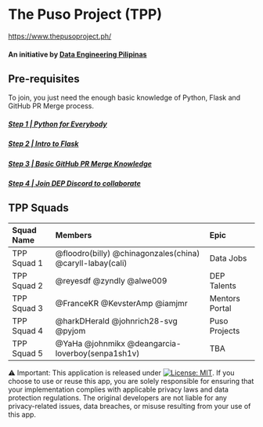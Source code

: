 # The Puso Project (TPP)
https://www.thepusoproject.ph/
#### An initiative by [Data Engineering Pilipinas](https://dataengineering.ph/)

## Pre-requisites
To join, you just need the enough basic knowledge of Python, Flask and GitHub PR Merge process.
##### [Step 1 | Python for Everybody](https://citizendev.code.sydney/)
##### [Step 2 | Intro to Flask](https://www.youtube.com/playlist?list=PLXmMXHVSvS-AjwTOtiW1DXFYTgUlrUmHV)
##### [Step 3 | Basic GitHub PR Merge Knowledge](https://github.com/dataengineeringpilipinas/thepusoproject/wiki/CitizenDev-%7C-TPP-GitHub-PR-Merge-Flow)
##### [Step 4 | Join DEP Discord to collaborate](https://discord.com/invite/buDgydz7J9)

## TPP Squads
| Squad Name | Members  | Epic  |
| :------------ | :------------ | :------------ |
|TPP Squad 1  |  @floodro(billy) @chinagonzales(china) @caryll-labay(cali) | Data Jobs   |
|TPP Squad 2  |  @reyesdf @zyndly @alwe009 | DEP Talents |
|TPP Squad 3  |  @FranceKR @KevsterAmp @iamjmr | Mentors Portal |
|TPP Squad 4  |  @harkDHerald @johnrich28-svg @pyjom | Puso Projects |
|TPP Squad 5  |  @YaHa @johnmikx @deangarcia-loverboy(senpa1sh1v) | TBA |

⚠️ Important: This application is released under [![License: MIT](https://img.shields.io/badge/License-MIT-yellow.svg)](https://opensource.org/licenses/MIT).
If you choose to use or reuse this app, you are solely responsible for ensuring that your implementation complies with applicable privacy laws and data protection regulations.
The original developers are not liable for any privacy-related issues, data breaches, or misuse resulting from your use of this app.
